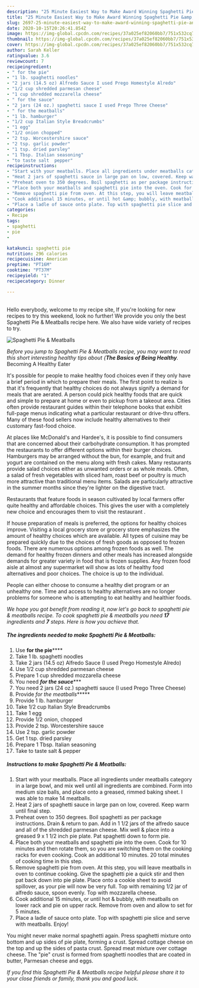 ```yaml
---
description: "25 Minute Easiest Way to Make Award Winning Spaghetti Pie &amp;amp; Meatballs"
title: "25 Minute Easiest Way to Make Award Winning Spaghetti Pie &amp;amp; Meatballs"
slug: 2697-25-minute-easiest-way-to-make-award-winning-spaghetti-pie-and-amp-meatballs
date: 2020-10-15T20:26:41.854Z
image: https://img-global.cpcdn.com/recipes/37a025ef82060bb7/751x532cq70/spaghetti-pie-meatballs-recipe-main-photo.jpg
thumbnail: https://img-global.cpcdn.com/recipes/37a025ef82060bb7/751x532cq70/spaghetti-pie-meatballs-recipe-main-photo.jpg
cover: https://img-global.cpcdn.com/recipes/37a025ef82060bb7/751x532cq70/spaghetti-pie-meatballs-recipe-main-photo.jpg
author: Sarah Keller
ratingvalue: 3.6
reviewcount: 7
recipeingredient:
- " for the pie"
- "1 lb. spaghetti noodles"
- "2 jars (14.5 oz) Alfredo Sauce I used Prego Homestyle Alredo"
- "1/2 cup shredded parmesan cheese"
- "1 cup shredded mozzarella cheese"
- " for the sauce"
- "2 jars (24 oz.) spaghetti sauce I used Prego Three Cheese"
- " for the meatballs"
- "1 lb. hamburger"
- "1/2 cup Italian Style Breadcrumbs"
- "1 egg"
- "1/2 onion chopped"
- "2 tsp. Worcestershire sauce"
- "2 tsp. garlic powder"
- "1 tsp. dried parsley"
- "1 Tbsp. Italian seasoning"
- "to taste salt  pepper"
recipeinstructions:
- "Start with your meatballs. Place all ingredients under meatballs category in a large bowl, and mix well until all ingredients are combined. Form into medium size balls, and place onto a greased, rimmed baking sheet. I was able to make 14 meatballs."
- "Heat 2 jars of spaghetti sauce in large pan on low, covered. Keep warm until final step."
- "Preheat oven to 350 degrees. Boil spaghetti as per package instructions. Drain &amp; return to pan. Add in 1 1/2 jars of the alfredo sauce and all of the shredded parmesan cheese. Mix well &amp; place into a greased 9 x 1 1/2 inch pie plate. Pat spaghetti down to form pie."
- "Place both your meatballs and spaghetti pie into the oven. Cook for 10 minutes and then rotate them, so you are switching them on the cooking racks for even cooking. Cook an additional 10 minutes. 20 total minutes of cooking time in this step."
- "Remove spaghetti pie from oven. At this step, you will leave meatballs in oven to continue cooking. Give the spaghetti pie a quick stir and then pat back down into pie plate. Place onto a cookie sheet to avoid spillover, as your pie will now be very full. Top with remaining 1/2 jar of alfredo sauce, spoon evenly. Top with mozzarella cheese."
- "Cook additional 15 minutes, or until hot &amp; bubbly, with meatballs on lower rack and pie on upper rack. Remove from oven and allow to set for 5 minutes."
- "Place a ladle of sauce onto plate. Top with spaghetti pie slice and serve with meatballs. Enjoy!"
categories:
- Recipe
tags:
- spaghetti
- pie
- 

katakunci: spaghetti pie  
nutrition: 296 calories
recipecuisine: American
preptime: "PT16M"
cooktime: "PT37M"
recipeyield: "1"
recipecategory: Dinner

---
```

<br>
Hello everybody, welcome to my recipe site, If you're looking for new recipes to try this weekend, look no further! We provide you only the best Spaghetti Pie &amp; Meatballs recipe here. We also have wide variety of recipes to try.
<br>


![Spaghetti Pie &amp; Meatballs](https://img-global.cpcdn.com/recipes/37a025ef82060bb7/751x532cq70/spaghetti-pie-meatballs-recipe-main-photo.jpg)

<i>Before you jump to Spaghetti Pie &amp; Meatballs recipe, you may want to read this short interesting healthy tips about {<strong>The Basics of Being Healthy</strong>.</i>
Becoming A Healthy Eater

It's possible for people to make healthy food choices even if they only have a brief period in which to prepare their meals. The first point to realize is that it's frequently that healthy choices do not always signify a demand for meals that are aerated. A person could pick healthy foods that are quick and simple to prepare at home or even to pickup from a takeout area. Cities often provide restaurant guides within their telephone books that exhibit full-page menus indicating what a particular restaurant or drive-thru offers. Many of these food sellers now include healthy alternatives to their customary fast-food choice.

At places like McDonald's and Hardee's, it is possible to find consumers that are concerned about their carbohydrate consumption.  It has prompted the restaurants to offer different options within their burger choices. Hamburgers may be arranged without the bun, for example, and fruit and yogurt are contained on the menu along with fresh cakes. Many restaurants provide salad choices either as unwanted orders or as whole meals. Often, a salad of fresh vegetables with sliced ham, roast beef or poultry is much more attractive than traditional menu items.  Salads are particularly attractive in the summer months since they're lighter on the digestive tract.

Restaurants that feature foods in season cultivated by local farmers offer quite healthy and affordable choices.  This gives the user with a completely new choice and encourages them to visit the restaurant .

If house preparation of meals is preferred, the options for healthy choices improve. Visiting a local grocery store or grocery store emphasizes the amount of healthy choices which are available.  All types of cuisine may be prepared quickly due to the choices of fresh goods as opposed to frozen foods. There are numerous options among frozen foods as well. The demand for healthy frozen dinners and other meals has increased alongside demands for greater variety in food that is frozen supplies. Any frozen food aisle at almost any supermarket will show as lots of healthy food alternatives and poor choices. The choice is up to the individual.

People can either choose to consume a healthy diet program or an unhealthy one. Time and access to healthy alternatives are no longer problems for someone who is attempting to eat healthy and healthier foods.


<i>We hope you got benefit from reading it, now let's go back to spaghetti pie &amp; meatballs recipe. To cook spaghetti pie &amp; meatballs you need <strong>17</strong> ingredients and <strong>7</strong> steps. Here is how you achieve that.
</i>

##### The ingredients needed to make Spaghetti Pie &amp; Meatballs:

1. Use  ****for the pie********
1. Take 1 lb. spaghetti noodles
1. Take 2 jars (14.5 oz) Alfredo Sauce (I used Prego Homestyle Alredo)
1. Use 1/2 cup shredded parmesan cheese
1. Prepare 1 cup shredded mozzarella cheese
1. You need  ***for the sauce******
1. You need 2 jars (24 oz.) spaghetti sauce (I used Prego Three Cheese)
1. Provide  *for the meatballs******
1. Provide 1 lb. hamburger
1. Take 1/2 cup Italian Style Breadcrumbs
1. Take 1 egg
1. Provide 1/2 onion, chopped
1. Provide 2 tsp. Worcestershire sauce
1. Use 2 tsp. garlic powder
1. Get 1 tsp. dried parsley
1. Prepare 1 Tbsp. Italian seasoning
1. Take to taste salt &amp; pepper


##### Instructions to make Spaghetti Pie &amp; Meatballs:

1. Start with your meatballs. Place all ingredients under meatballs category in a large bowl, and mix well until all ingredients are combined. Form into medium size balls, and place onto a greased, rimmed baking sheet. I was able to make 14 meatballs.
1. Heat 2 jars of spaghetti sauce in large pan on low, covered. Keep warm until final step.
1. Preheat oven to 350 degrees. Boil spaghetti as per package instructions. Drain &amp; return to pan. Add in 1 1/2 jars of the alfredo sauce and all of the shredded parmesan cheese. Mix well &amp; place into a greased 9 x 1 1/2 inch pie plate. Pat spaghetti down to form pie.
1. Place both your meatballs and spaghetti pie into the oven. Cook for 10 minutes and then rotate them, so you are switching them on the cooking racks for even cooking. Cook an additional 10 minutes. 20 total minutes of cooking time in this step.
1. Remove spaghetti pie from oven. At this step, you will leave meatballs in oven to continue cooking. Give the spaghetti pie a quick stir and then pat back down into pie plate. Place onto a cookie sheet to avoid spillover, as your pie will now be very full. Top with remaining 1/2 jar of alfredo sauce, spoon evenly. Top with mozzarella cheese.
1. Cook additional 15 minutes, or until hot &amp; bubbly, with meatballs on lower rack and pie on upper rack. Remove from oven and allow to set for 5 minutes.
1. Place a ladle of sauce onto plate. Top with spaghetti pie slice and serve with meatballs. Enjoy!


You might never make normal spaghetti again. Press spaghetti mixture onto bottom and up sides of pie plate, forming a crust. Spread cottage cheese on the top and up the sides of pasta crust. Spread meat mixture over cottage cheese. The &#34;pie&#34; crust is formed from spaghetti noodles that are coated in butter, Parmesan cheese and eggs. 

<i>If you find this Spaghetti Pie &amp; Meatballs recipe helpful please share it to your close friends or family, thank you and good luck.</i>

